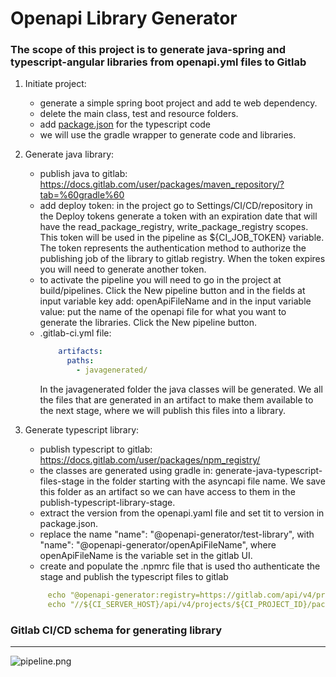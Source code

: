 # Openapi Library Generator

### The scope of this project is to generate java-spring and typescript-angular libraries from openapi.yml files to Gitlab

1. Initiate project:
    - generate a simple spring boot project and add te web dependency.
    - delete the main class, test and resource folders.
    - add [package.json](package.json) for the typescript code
    - we will use the gradle wrapper to generate code and libraries.

2. Generate java library:
    - publish java to gitlab: https://docs.gitlab.com/user/packages/maven_repository/?tab=%60gradle%60
    - add deploy token: in the project go to Settings/CI/CD/repository
      in the Deploy tokens generate a token with an expiration date that will have the
      read_package_registry, write_package_registry  scopes. This token will be used in the 
      pipeline as ${CI_JOB_TOKEN} variable. The token represents the authentication method to
      authorize the publishing job of the library to gitlab registry. When the token expires 
      you will need to generate another token.
    - to activate the pipeline you will need to go in the project at build/pipelines. Click the
      New pipeline  button and in the fields at input variable key add: openApiFileName and in the
      input variable value: put the name of the openapi file for what you want to generate the libraries.
      Click the New pipeline button.
    - .gitlab-ci.yml file: 
      ```yaml
          artifacts:
            paths:
              - javagenerated/
      ```
      In the javagenerated folder the java classes will be generated. We all the files that are 
      generated in an artifact to make them available to the next stage, where we will publish this
      files into a library.

3. Generate typescript library:
    - publish typescript to gitlab: https://docs.gitlab.com/user/packages/npm_registry/
    - the classes are generated using gradle in: generate-java-typescript-files-stage in the folder starting with the asyncapi file name.
      We save this folder as an artifact so we can have access to them in the publish-typescript-library-stage.
    - extract the version from the openapi.yaml file and set tit to version in package.json.
    - replace the name "name": "@openapi-generator/test-library", with   "name": "@openapi-generator/openApiFileName",
      where openApiFileName is the variable set in the gitlab UI.
    - create and populate the .npmrc file that is used tho authenticate the stage and publish the typescript files to gitlab
   ```yaml
        echo "@openapi-generator:registry=https://gitlab.com/api/v4/projects/${CI_PROJECT_ID}/packages/npm/" > .npmrc                 
        echo "//${CI_SERVER_HOST}/api/v4/projects/${CI_PROJECT_ID}/packages/npm/:_authToken=${CI_JOB_TOKEN}" >> .npmrc
    ```

### Gitlab CI/CD schema for generating library
<hr></hr> 

![pipeline.png](pipeline.svg)
